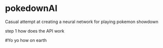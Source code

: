 # pokedownAI
Casual attempt at creating a neural network for playing pokemon showdown

step 1 how does the API work

#Yo yo how on earth
